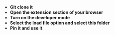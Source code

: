 - **Git clone it**
- **Open the extension section of your browser**
- **Turn on the developer mode**
- **Select the load file option and select this folder**
- **Pin it and use it**

